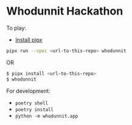 # Whodunnit Hackathon

To play:
- [Install pipx](https://github.com/pypa/pipx#install-pipx)
```sh
pipx run --spec <url-to-this-repo> whodunnit
```

OR
```sh
$ pipx install <url-to-this-repo>
$ whodunnit
```

For development:
- `poetry shell`
- `poetry install`
- `python -m whodunnit.app`
